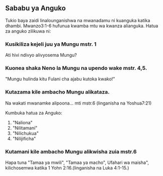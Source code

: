 ﻿## Sababu ya Anguko

Tukio baya zaidi linalounganishwa na mwanadamu ni kuanguka katika dhambi. Mwanzo3:1-6 hufunua kwamba mtu wa kwanza alianguka. Hatua za anguko zilikuwa ni:

### Kusikiliza kejeli juu ya Mungu mstr. 1

Ati hivi ndivyo alivyosema Mungu?

### Kuonea shaka Neno la Mungu na upendo wake mstr. 4,5.

"Mungu hulinda kitu Fulani cha ajabu kutoka kwako!"

### Kutazama kile ambacho Mungu alikataza.

Na wakati mwanamke alipoona... mti mstr.6 (linganisha na Yoshua7:21)

Kumbuka hatua za Anguko:

1. "Naliona"
2. "Nilitamani"
3. "Nilichukua" 
4. "Nilijificha"

### Kutamani kile ambacho Mungu alikwisha zuia mstr.6 

Hapa tuna "Tamaa ya mwili", "Tamaa ya macho", Ufahari wa maisha", kilichosemwa katika 1 Yohn 2:16.(linganisha na Luka 4:1-15.)

